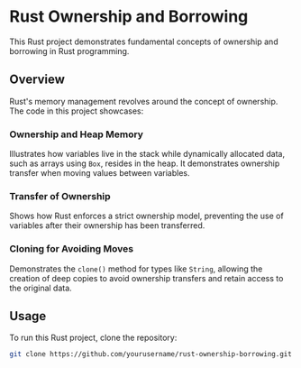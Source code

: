 # Rust Ownership and Borrowing

This Rust project demonstrates fundamental concepts of ownership and borrowing in Rust programming.

## Overview

Rust's memory management revolves around the concept of ownership. The code in this project showcases:

### Ownership and Heap Memory

Illustrates how variables live in the stack while dynamically allocated data, such as arrays using `Box`, resides in the heap. It demonstrates ownership transfer when moving values between variables.

### Transfer of Ownership

Shows how Rust enforces a strict ownership model, preventing the use of variables after their ownership has been transferred.

### Cloning for Avoiding Moves

Demonstrates the `clone()` method for types like `String`, allowing the creation of deep copies to avoid ownership transfers and retain access to the original data.

## Usage

To run this Rust project, clone the repository:

```bash
git clone https://github.com/yourusername/rust-ownership-borrowing.git
```
